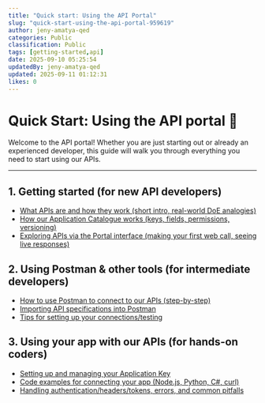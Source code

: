 ```yaml
---
title: "Quick start: Using the API Portal"
slug: "quick-start-using-the-api-portal-959619"
author: jeny-amatya-qed
categories: Public
classification: Public
tags: [getting-started,api]
date: 2025-09-10 05:25:54 
updatedBy: jeny-amatya-qed
updated: 2025-09-11 01:12:31 
likes: 0
---
```


# Quick Start: Using the API portal 🚀 

Welcome to the API portal! Whether you are just starting out or already an experienced developer, this guide will walk you through everything you need to start using our APIs.

---

## 1. Getting started (for new API developers)
- [What APIs are and how they work (short intro, real-world DoE analogies)](/public/what-apis-are-and-how-they-work-b71085/)
- [How our Application Catalogue works (keys, fields, permissions, versioning)](/public/how-our-application-catalogue-works-0737f7/)
- [Exploring APIs via the Portal interface (making your first web call, seeing live responses)](/public/exploring-apis-via-the-portal-interface-22ac86/)

## 2. Using Postman & other tools (for intermediate developers)
- [How to use Postman to connect to our APIs (step-by-step)](/public/how-to-use-postman-to-connect-to-our-apis-e4b947/)
- [Importing API specifications into Postman](/public/importing-endpoints-via-openapi-download-d37897/)
- [Tips for setting up your connections/testing]()

## 3. Using your app with our APIs (for hands-on coders)
- [Setting up and managing your Application Key](/public/setting-up-and-managing-your-application-key-57837c/)
- [Code examples for connecting your app (Node.js, Python, C#, curl)](/public/code-examples-of-connecting-your-app-661a99/)
- [Handling authentication/headers/tokens, errors, and common pitfalls]()